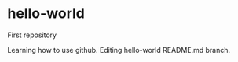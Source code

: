 # hello-world
First repository

Learning how to use github. 
Editing hello-world README.md branch. 
